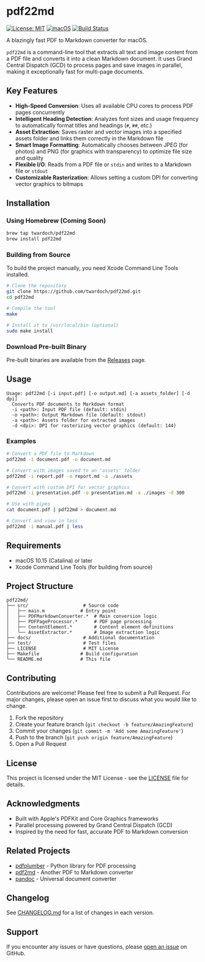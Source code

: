 # pdf22md

[![License: MIT](https://img.shields.io/badge/License-MIT-yellow.svg)](https://opensource.org/licenses/MIT)
[![macOS](https://img.shields.io/badge/macOS-10.15+-blue.svg)](https://www.apple.com/macos/)
[![Build Status](https://github.com/twardoch/pdf22md/workflows/Build%20and%20Release/badge.svg)](https://github.com/twardoch/pdf22md/actions)

A blazingly fast PDF to Markdown converter for macOS.

`pdf22md` is a command-line tool that extracts all text and image content from a PDF file and converts it into a clean Markdown document. It uses Grand Central Dispatch (GCD) to process pages and save images in parallel, making it exceptionally fast for multi-page documents.

## Key Features

- **High-Speed Conversion**: Uses all available CPU cores to process PDF pages concurrently
- **Intelligent Heading Detection**: Analyzes font sizes and usage frequency to automatically format titles and headings (`#`, `##`, etc.)
- **Asset Extraction**: Saves raster and vector images into a specified assets folder and links them correctly in the Markdown file
- **Smart Image Formatting**: Automatically chooses between JPEG (for photos) and PNG (for graphics with transparency) to optimize file size and quality
- **Flexible I/O**: Reads from a PDF file or `stdin` and writes to a Markdown file or `stdout`
- **Customizable Rasterization**: Allows setting a custom DPI for converting vector graphics to bitmaps

## Installation

### Using Homebrew (Coming Soon)

```bash
brew tap twardoch/pdf22md
brew install pdf22md
```

### Building from Source

To build the project manually, you need Xcode Command Line Tools installed.

```bash
# Clone the repository
git clone https://github.com/twardoch/pdf22md.git
cd pdf22md

# Compile the tool
make

# Install it to /usr/local/bin (optional)
sudo make install
```

### Download Pre-built Binary

Pre-built binaries are available from the [Releases](https://github.com/twardoch/pdf22md/releases) page.

## Usage

```
Usage: pdf22md [-i input.pdf] [-o output.md] [-a assets_folder] [-d dpi]
  Converts PDF documents to Markdown format
  -i <path>: Input PDF file (default: stdin)
  -o <path>: Output Markdown file (default: stdout)
  -a <path>: Assets folder for extracted images
  -d <dpi>: DPI for rasterizing vector graphics (default: 144)
```

### Examples

```bash
# Convert a PDF file to Markdown
pdf22md -i document.pdf -o document.md

# Convert with images saved to an 'assets' folder
pdf22md -i report.pdf -o report.md -a ./assets

# Convert with custom DPI for vector graphics
pdf22md -i presentation.pdf -o presentation.md -a ./images -d 300

# Use with pipes
cat document.pdf | pdf22md > document.md

# Convert and view in less
pdf22md -i manual.pdf | less
```

## Requirements

- macOS 10.15 (Catalina) or later
- Xcode Command Line Tools (for building from source)

## Project Structure

```
pdf22md/
├── src/                    # Source code
│   ├── main.m             # Entry point
│   ├── PDFMarkdownConverter.*  # Main conversion logic
│   ├── PDFPageProcessor.*      # PDF page processing
│   ├── ContentElement.*        # Content element definitions
│   └── AssetExtractor.*        # Image extraction logic
├── docs/                   # Additional documentation
├── test/                   # Test files
├── LICENSE                 # MIT License
├── Makefile               # Build configuration
└── README.md              # This file
```

## Contributing

Contributions are welcome! Please feel free to submit a Pull Request. For major changes, please open an issue first to discuss what you would like to change.

1. Fork the repository
2. Create your feature branch (`git checkout -b feature/AmazingFeature`)
3. Commit your changes (`git commit -m 'Add some AmazingFeature'`)
4. Push to the branch (`git push origin feature/AmazingFeature`)
5. Open a Pull Request

## License

This project is licensed under the MIT License - see the [LICENSE](LICENSE) file for details.

## Acknowledgments

- Built with Apple's PDFKit and Core Graphics frameworks
- Parallel processing powered by Grand Central Dispatch (GCD)
- Inspired by the need for fast, accurate PDF to Markdown conversion

## Related Projects

- [pdfplumber](https://github.com/jsvine/pdfplumber) - Python library for PDF processing
- [pdf2md](https://github.com/axllent/pdf2md) - Another PDF to Markdown converter
- [pandoc](https://pandoc.org/) - Universal document converter

## Changelog

See [CHANGELOG.md](CHANGELOG.md) for a list of changes in each version.

## Support

If you encounter any issues or have questions, please [open an issue](https://github.com/twardoch/pdf22md/issues/new/choose) on GitHub.